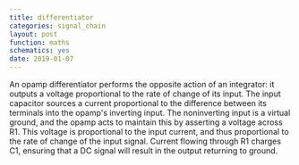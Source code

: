 ```yaml
---
title: differentiator
categories: signal_chain
layout: post
function: maths
schematics: yes
date: 2019-01-07
---
```


An opamp differentiator performs the opposite action of an integrator: it outputs a voltage proportional to the rate of change of its input.
The input capacitor sources a current proportional to the difference between its terminals into the opamp's inverting input. The noninverting input is a virtual ground, and the opamp acts to maintain this by asserting a voltage across R1. This voltage is proportional to the input current, and thus proportional to the rate of change of the input signal. Current flowing through R1 charges C1, ensuring that a DC signal will result in the output returning to ground.
